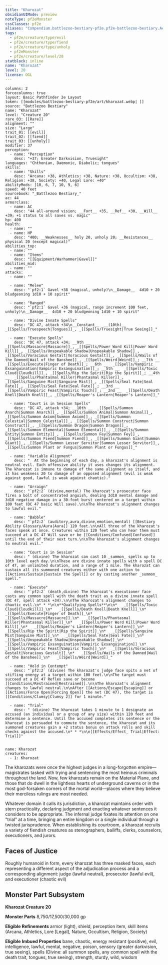 ```yaml
---
title: "Kharozat"
obsidianUIMode: preview
noteType: pf2eMonster
cssClasses: pf2e
aliases: "Compendium.battlezoo-bestiary-pf2e.pf2e-battlezoo-bestiary.Actor.joP4TnIrmIMnnSjL" 
tags:
  - pf2e/creature/type/evil
  - pf2e/creature/type/fiend
  - pf2e/creature/type/unholy
  - pf2eMonster
  - pf2e/creature/level/20
statblock: inline
name: "Kharozat"
level: 20
license: OGL
---
```


```statblock
columns: 2
forcecolumns: true
layout: Basic Pathfinder 2e Layout
token: [[modules/battlezoo-bestiary-pf2e/art/kharozat.webp| ]]
source: "Battlezoo Bestiary"
name: "Kharozat"
level: "Creature 20"
rare_03: [[Rare]]
alignment: ""
size: "Large"
trait_01: [[evil]]
trait_02: [[fiend]]
trait_03: [[unholy]]
modifier: 37
perception:
  - name: "Perception"
    desc: "+37; Greater Darkvision, Truesight"
languages: "Chthonian, Daemonic, Diabolic; tongues"
skills:
  - name: "Skills"
    desc: "Arcana: +38, Athletics: +38, Nature: +38, Occultism: +38, Religion: +38, Society: +40, Legal Lore: +40"
abilityMods: [10, 6, 7, 10, 9, 6]
speed: 40 feet
sourcebook: "_Battlezoo Bestiary_"
ac: 44
armorclass:
  - name: AC
    desc: "44 all-around vision; __Fort__ +35, __Ref__ +30, __Will__ +39; +1 status to all saves vs. magic"
hp: 400
health:
  - name: ""
  - name: HP
    desc: "400; __Weaknesses__ holy 20, unholy 20; __Resistances__ physical 20 (except magical)"
abilities_top:
  - name: ""
  - name: "Items"
    desc: "[[Equipment/Warhammer|Gavel]]"
abilities_mid:
  - name: ""
attacks:
  - name: ""

  - name: "Melee"
    desc: "`pf2:1` Gavel +38 (magical, unholy)\n__Damage__  4d10 + 20 bludgeoning 1d10 + 10 spirit"

  - name: "Ranged"
    desc: "`pf2:1` Gavel +36 (magical, range increment 100 feet, unholy)\n__Damage__  4d10 + 20 bludgeoning 1d10 + 10 spirit"

  - name: "Divine Innate Spells"
    desc: "DC 47, attack +34\n__Constant__  __(10th)__ _[[Spells/Truespeech|Tongues]]_, _[[Spells/Truesight|True Seeing]]_"

  - name: "Execute Spells"
    desc: "DC 47, attack +34; __9th __  _[[Spells/Massacre|Massacre]]_, _[[Spells/Power Word Kill|Power Word Kill]]_, _[[Spells/Unspeakable Shadow|Unspeakable Shadow]]_, _[[Spells/Voracious Gestalt|Voracious Gestalt]]_, _[[Spells/Wails of the Damned|Wail of the Banshee]]_, _[[Spells/Weird|Weird]]_; __7th __  _[[Spells/Execute|Finger of Death]]_; __6th __  _[[Spells/Vampiric Exsanguination|Vampiric Exsanguination]]_; __5th __  _[[Spells/Toxic Cloud|Cloudkill]]_, _[[Spells/Rip the Spirit|Rip the Spirit]]_; __4th __  _[[Spells/Phantasmal Killer|Phantasmal Killer]]_, _[[Spells/Sanguine Mist|Sanguine Mist]]_, _[[Spells/Seal Fate|Seal Fate]]_, _[[Spells/Seal Fate|Seal Fate]]_; __3rd __  _[[Spells/Vampiric Feast|Vampiric Touch]]_; __2nd __  _[[Spells/Death Knell|Death Knell]]_, _[[Spells/Reaper's Lantern|Reaper's Lantern]]_"

  - name: "Court is in Session Spells"
    desc: "DC 47, attack +34; __10th __  _[[Spells/Summon Anarch|Summon Anarch]]_, _[[Spells/Summon Animal|Summon Animal]]_, _[[Spells/Summon Axiom|Summon Axiom]]_, _[[Spells/Summon Celestial|Summon Celestial]]_, _[[Spells/Summon Construct|Summon Construct]]_, _[[Spells/Summon Dragon|Summon Dragon]]_, _[[Spells/Summon Elemental|Summon Elemental]]_, _[[Spells/Summon Entity|Summon Entity]]_, _[[Spells/Summon Fey|Summon Fey]]_, _[[Spells/Summon Fiend|Summon Fiend]]_, _[[Spells/Summon Giant|Summon Giant]]_, _[[Spells/Summon Lesser Servitor|Summon Lesser Servitor]]_, _[[Spells/Summon Plant or Fungus|Summon Plant or Fungus]]_"

  - name: "Variable Alignment"
    desc: "  At the beginning of each day, a kharozat's alignment is neutral evil. Each offensive ability it uses changes its alignment. The kharozat is immune to damage of the same alignment as itself, and it has weakness 20 to damage of an opposed alignment (evil is weak against good, lawful is weak against chaotic)."

  - name: "Arraign"
    desc: "`pf2:2` (divine,mental) The kharozat's prosecutor face fires a bolt of concentrated anguish, dealing 3d10 mental damage and 3d10 negative damage in a 30-foot burst centered on a target within 100 feet (DC 47 basic Will save).\n\nThe kharozat's alignment changes to lawful evil."

  - name: "Babble"
    desc: "`pf2:2` (auditory,aura,divine,emotion,mental) [[Bestiary Ability Glossary/Aura|Aura]] 120 feet.\n\nAll three of the kharozat's faces speak at once. Creatures within 120 feet who can hear them must succeed at a DC 47 Will save or be [[Conditions/Confused|Confused]] until the end of their next turn.\n\nThe kharozat's alignment changes to neutral evil."

  - name: "Court is in Session"
    desc: " (divine) The kharozat can cast 10 _summon_ spells up to 10th level each day.\n\nThese are divine innate spells with a spell DC of 47, an unlimited duration, and a range of 1 mile. The kharozat can sustain all its summoned creatures either with one action to [[Actions/Sustain|Sustain the Spell]] or by casting another _summon_ spell."

  - name: "Execute"
    desc: "`pf2:2` (death,divine) The kharozat's executioner face casts any common spell with the death trait as a divine innate spell (DC 47, spell attack +34).\n\nThe kharozat's alignment changes to chaotic evil.\n* * *\n\n**Qualifying Spells**\n\n*   _[[Spells/Toxic Cloud|Cloudkill]]_\n*   _[[Spells/Death Knell|Death Knell]]_\n*   _[[Spells/Execute|Finger of Death]]_\n*   _[[Spells/Massacre|Massacre]]_\n*   _[[Spells/Phantasmal Killer|Phantasmal Killer]]_\n*   _[[Spells/Power Word Kill|Power Word Kill]]_\n*   _[[Spells/Reaper's Lantern|Reaper's Lantern]]_\n*   _[[Spells/Rip the Spirit|Rip the Spirit]]_\n*   _[[Spells/Sanguine Mist|Sanguine Mist]]_\n*   _[[Spells/Seal Fate|Seal Fate]]_\n*   _[[Spells/Unspeakable Shadow|Unspeakable Shadow]]_\n*   _[[Spells/Vampiric Exsanguination|Vampiric Exsanguination]]_\n*   _[[Spells/Vampiric Feast|Vampiric Touch]]_\n*   _[[Spells/Voracious Gestalt|Voracious Gestalt]]_\n*   _[[Spells/Wails of the Damned|Wail of the Banshee]]_\n*   _[[Spells/Weird|Weird]]_"

  - name: "Hold in Contempt"
    desc: "`pf2:2` (divine) The kharozat's judge face spits a net of stifling energy at a target within 100 feet.\n\nThe target must succeed at a DC 47 Reflex save or become [[Conditions/Restrained|Restrained]].\n\nThe kharozat's alignment changes to lawful neutral.\n\nAfter [[Actions/Escape|Escaping]] or [[Actions/Force Open|Forcing Open]] the net (DC 47), the target is [[Conditions/Clumsy|Clumsy 2]] for 1 minute."

  - name: "Trial"
    desc: " (divine) The kharozat takes 1 minute to 1 designate an accused (an individual or a group of any size) within 120 feet and determine a sentence. Until the accused completes its sentence or the kharozat is persuaded to commute the sentence, the kharozat and its summoned creatures gain a +2 status bonus on attack rolls and skill checks against the accused.\n* * *\n\n[[Effects/Effect_ Trial|Effect: Trial]]"
 
```

```encounter-table
name: Kharozat
creatures:
  - 1: Kharozat
```



The kharozats were once the highest judges in a long-forgotten empire—magistrates tasked with trying and sentencing the most heinous criminals throughout the land. Now, few kharozats remain on the Material Plane, and those that do dwell in the lightless hearts of underground caverns or in the most god-forsaken corners of the mortal world—places where they believe their merciless rulings are most needed.

Whatever domain it calls its jurisdiction, a kharozat maintains order with stern practicality, declaring judgment and enacting whatever sentences it considers to be appropriate. The infernal judge fixates its attention on one "trial" at a time, bringing an entire kingdom or a single individual through a twisted jurisprudence. When establishing its courtroom, a kharozat recruits a variety of fiendish creatures as stenographers, bailiffs, clerks, counselors, executioners, and jurors.

## Faces of Justice

Roughly humanoid in form, every kharozat has three masked faces, each representing a different aspect of the adjudication process and a corresponding alignment: judge (lawful neutral), prosecutor (lawful evil), and executioner (chaotic evil)

## Monster Part Subsystem

**Kharozat Creature 20**

**Monster Parts** 8,750/17,500/30,000 gp

**Eligible Refinements** armor (light), shield, perception item, skill items (Arcana, Athletics, Lore \[Legal\], Nature, Occultism, Religion, Society)

**Eligible Imbued Properties** bane, chaotic, energy resistant (positive), evil, intelligence, lawful, mental, negative, poison, sensory (greater darkvision, true seeing), spells (Divine: all summon spells, any common spell with the death trait, tongues, true seeing), strength, sturdy, wild, wisdom
